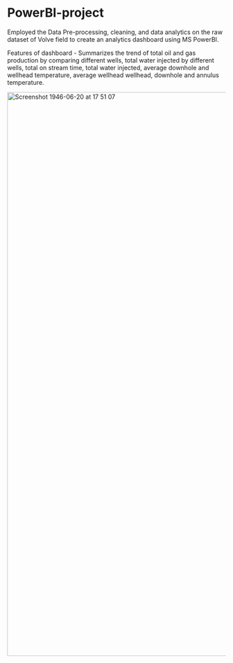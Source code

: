 # PowerBI-project

Employed the Data Pre-processing, cleaning, and data analytics on the raw dataset of Volve field to create an
analytics dashboard using MS PowerBI.

Features of dashboard - Summarizes the trend of total oil and gas production by comparing different wells, total
water injected by different wells, total on stream time, total water injected, average downhole and wellhead
temperature, average wellhead wellhead, downhole and annulus temperature.

<img width="1298" alt="Screenshot 1946-06-20 at 17 51 07" src="https://github.com/user-attachments/assets/e4b566df-f5fb-43fc-a1b7-8fadb0eac458">

